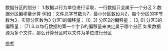 数据分区的划分：
      1.数据以行为单位进行读取，一行数据只会属于一个分区
      2.数据分区偏移量计算
       例如：文件总字节数为7，最小分区数设为2，每个分区的字节数为3，实际分区数为3
        分区1的偏移量： [0, 3]
        分区2的偏移量： [3, 6]
        分区3的偏移量： [7]
      3.以每行数据的第一个字节的偏移量来决定属于哪个分区
    如果数据源为多个文件，那么计算分区时以文件为单位进行分区

[参考](https://blog.csdn.net/langzitianya/article/details/128053602)